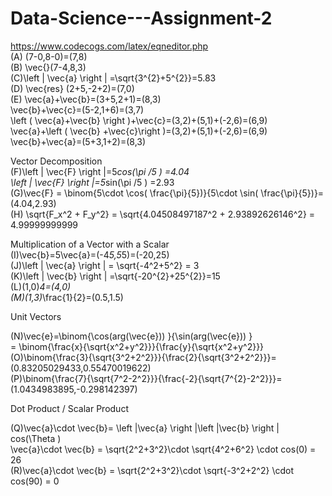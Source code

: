 # Data-Science---Assignment-2


https://www.codecogs.com/latex/eqneditor.php<br />
(A) (7-0,8-0)=(7,8) <br />
(B) \vec{}(7-4,8,3)<br />
(C)\left | \vec{a} \right | =\sqrt{3^{2}+5^{2}}=5.83<br />
(D) \vec{res} (2+5,-2+2)=(7,0)<br />
(E) \vec{a}+\vec{b}=(3+5,2+1)=(8,3)<br />
\vec{b}+\vec{c}=(5-2,1+6)=(3,7)<br />
\left ( \vec{a}+\vec{b} \right )+\vec{c}=(3,2)+(5,1)+(-2,6)=(6,9)<br />
\vec{a}+\left ( \vec{b} +\vec{c}\right )=(3,2)+(5,1)+(-2,6)=(6,9)<br />
\vec{b}+\vec{a}=(5+3,1+2)=(8,3)<br />

Vector Decomposition<br />
(F)\left | \vec{F} \right |=5*cos(\pi /5 ) =4.04<br />
\left | \vec{F} \right |=5*sin(\pi /5 ) =2.93<br />
(G)\vec{F} = \binom{5\cdot \cos( \frac{\pi}{5})}{5\cdot \sin( \frac{\pi}{5})}=(4.04,2.93)<br />
(H) \sqrt{F_x^2 + F_y^2} = \sqrt{4.04508497187^2 + 2.93892626146^2} = 4.99999999999<br />

Multiplication of a Vector with a Scalar<br />
(I)\vec{b}=5\vec{a}=(-4*5,5*5)=(-20,25)<br />
(J)\left | \vec{a} \right | = \sqrt{-4^2+5^2} = 3<br />
(K)\left | \vec{b} \right | =\sqrt{-20^{2}+25^{2}}=15<br />
(L)(1,0)*4=(4,0)<br />
(M)(1,3)*\frac{1}{2}=(0.5,1.5) <br />

Unit Vectors

(N)\vec{e}=\binom{\cos(arg(\vec{e}))  }{\sin(arg(\vec{e})) } <br />
= \binom{\frac{x}{\sqrt{x^2+y^2}}}{\frac{y}{\sqrt{x^2+y^2}}} <br />
(O)\binom{\frac{3}{\sqrt{3^2+2^2}}}{\frac{2}{\sqrt{3^2+2^2}}}=(0.83205029433,0.55470019622)<br />
(P)\binom{\frac{7}{\sqrt{7^2-2^2}}}{\frac{-2}{\sqrt{7^{2}-2^2}}}=(1.0434983895,-0.298142397)<br />

Dot Product / Scalar Product<br />

(Q)\vec{a}\cdot \vec{b}= \left |\vec{a}  \right |\left |\vec{b}  \right | cos(\Theta ) <br />
\vec{a}\cdot \vec{b} = \sqrt{2^2+3^2}\cdot \sqrt{4^2+6^2} \cdot cos(0) = 26<br />
(R)\vec{a}\cdot \vec{b} = \sqrt{2^2+3^2}\cdot \sqrt{-3^2+2^2} \cdot cos(90) = 0<br />
